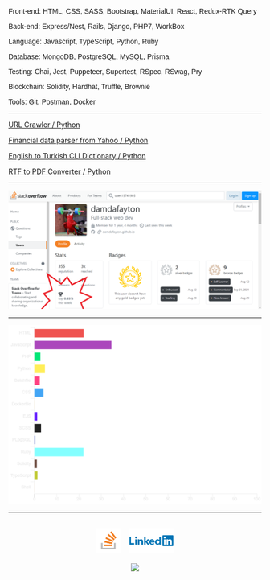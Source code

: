<!-- <p align="center">
<img height="180em" src="https://github-readme-stats.vercel.app/api/top-langs/?username=damdafayton&theme=dark&layout=compact" />
</p> -->

<section style="font-family: Arial;">

<p>Front-end: HTML, CSS, SASS, Bootstrap, MaterialUI, React, Redux-RTK Query</p>

<p>Back-end: Express/Nest, Rails, Django, PHP7, WorkBox</p>

<p>Language: Javascript, TypeScript, Python, Ruby</p>
 
<p>Database: MongoDB, PostgreSQL, MySQL, Prisma</p>

<p>Testing: Chai, Jest, Puppeteer, Supertest, RSpec, RSwag, Pry</p>

<p>Blockchain: Solidity, Hardhat, Truffle, Brownie</p>
 
<p>Tools: Git, Postman, Docker</p>

</section>

---

<a href="https://github.com/damdafayton/url-crawler">URL Crawler / Python </a>

<a href="https://github.com/damdafayton/yahoo_parser">Financial data parser from Yahoo / Python </a>

<a href="https://github.com/damdafayton/eng-tur-dictionary">English to Turkish CLI Dictionary / Python </a>

<a href="https://github.com/damdafayton/rtfToPdf">RTF to PDF Converter / Python </a>

---

![](./so3.png)

---

![](./language.png)

<!--
**damdafayton/damdafayton** is a ✨ _special_ ✨ repository because its `README.md` (this file) appears on your GitHub profile.

Here are some ideas to get you started:
-->

<!-- - 🔭 I’m currently working on laptop
- 🌱 I’m currently learning many things
- 👯 I’m looking to collaborate on something
- 🤔 I’m looking for help with anything
- 💬 Ask me about nothing
- 📫 How to reach me: github?
- 😄 Pronouns: are important
- ⚡ Fun fact: first computer bug was literally a bug 🐛
 -->

<!-- ## if doICodeClean?

#### # Instead of this

![](./code_style2.png)

#### # I prefer this

![](./code_style1.png)
end -->

---

<p align="center">
<!--   <a target="_blank" href="http://www.codewars.com/users/damdafayton">Codewars</a> -  -->
<br>
<a target="_blank" href="https://stackoverflow.com/users/15741905/damdafayton"><img height="50px" src="./so.png"></a>&nbsp;&nbsp;&nbsp;
<a target="_blank" href="https://linkedin.com/in/damdafayton"><img height="50px" src="./Linkedin-Logo.png"></a>
<br>
<br>
<a href="https://www.codewars.com/users/damdafayton"><img src="https://www.codewars.com/users/damdafayton/badges/small"></a>
</p>
